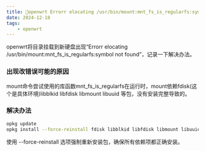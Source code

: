 ```yaml
---
title: 💯openwrt Errorr elocating /usr/bin/mount:mnt_fs_is_regularfs:symbol not found错误
date: 2024-12-18
tags: 
    - openwrt
---
```


openwrt将目录挂载到新硬盘出现“Errorr elocating /usr/bin/mount:mnt_fs_is_regularfs:symbol not found”，记录一下解决办法。

### 出现改错误可能的原因

mount命令尝试使用的库函数mnt_fs_is_regularfs在运行时，mount依赖fdisk(这个是具体环境)libblkid libfdisk libmount libuuid 等包，没有安装完整导致的。

### 解决办法

```sh
opkg update
opkg install --force-reinstall fdisk libblkid libfdisk libmount libuuid
```

使用 --force-reinstall 选项强制重新安装包，确保所有依赖项都正确安装。
